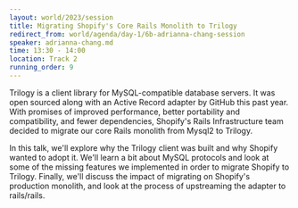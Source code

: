 ```yaml
---
layout: world/2023/session
title: Migrating Shopify's Core Rails Monolith to Trilogy
redirect_from: world/agenda/day-1/6b-adrianna-chang-session
speaker: adrianna-chang.md
time: 13:30 - 14:00
location: Track 2
running_order: 9
---
```


Trilogy is a client library for MySQL-compatible database servers. It was open sourced along with an Active Record adapter by GitHub this past year. With promises of improved performance, better portability and compatibility, and fewer dependencies, Shopify's Rails Infrastructure team decided to migrate our core Rails monolith from Mysql2 to Trilogy.

In this talk, we'll explore why the Trilogy client was built and why Shopify wanted to adopt it. We'll learn a bit about MySQL protocols and look at some of the missing features we implemented in order to migrate Shopify to Trilogy. Finally, we'll discuss the impact of migrating on Shopify's production monolith, and look at the process of upstreaming the adapter to rails/rails.
